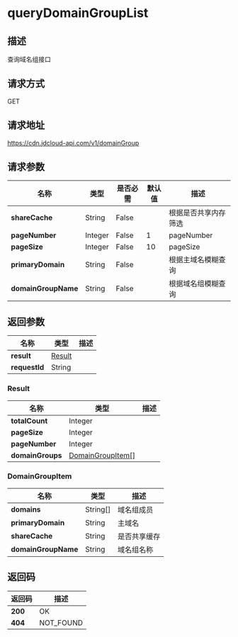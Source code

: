 # queryDomainGroupList


## 描述
查询域名组接口

## 请求方式
GET

## 请求地址
https://cdn.jdcloud-api.com/v1/domainGroup


## 请求参数
|名称|类型|是否必需|默认值|描述|
|---|---|---|---|---|
|**shareCache**|String|False| |根据是否共享内存筛选|
|**pageNumber**|Integer|False|1|pageNumber|
|**pageSize**|Integer|False|10|pageSize|
|**primaryDomain**|String|False| |根据主域名模糊查询|
|**domainGroupName**|String|False| |根据域名组模糊查询|


## 返回参数
|名称|类型|描述|
|---|---|---|
|**result**|[Result](querydomaingrouplist#result)| |
|**requestId**|String| |

### <div id="result">Result</div>
|名称|类型|描述|
|---|---|---|
|**totalCount**|Integer| |
|**pageSize**|Integer| |
|**pageNumber**|Integer| |
|**domainGroups**|[DomainGroupItem[]](querydomaingrouplist#domaingroupitem)| |
### <div id="domaingroupitem">DomainGroupItem</div>
|名称|类型|描述|
|---|---|---|
|**domains**|String[]|域名组成员|
|**primaryDomain**|String|主域名|
|**shareCache**|String|是否共享缓存|
|**domainGroupName**|String|域名组名称|

## 返回码
|返回码|描述|
|---|---|
|**200**|OK|
|**404**|NOT_FOUND|